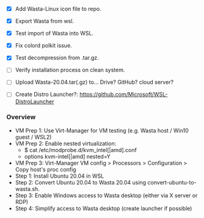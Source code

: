 - [x] Add Wasta-Linux icon file to repo.
- [x] Export Wasta from wsl.
- [x] Test import of Wasta into WSL.
- [x] Fix colord polkit issue.
- [x] Test decompression from .tar.gz.
- [ ] Verify installation process on clean system.
- [ ] Upload Wasta-20.04.tar(.gz) to... Drive? GitHub? cloud server?
- [ ] Create Distro Launcher?: https://github.com/Microsoft/WSL-DistroLauncher


### Overview
- VM Prep 1: Use Virt-Manager for VM testing (e.g. Wasta host / Win10 guest / WSL2)
- VM Prep 2: Enable nested virtualization:
    - $ cat /etc/modprobe.d/kvm_intel[|amd].conf
    - options kvm-intel[|amd] nested=Y
- VM Prep 3: Virt-Manager VM config > Processors > Configuration > Copy host's proc config
- Step 1: Install Ubuntu 20.04 in WSL
- Step 2: Convert Ubuntu 20.04 to Wasta 20.04 using convert-ubuntu-to-wasta.sh.
- Step 3: Enable Windows access to Wasta desktop (either via X server or RDP)
- Step 4: Simplify access to Wasta desktop (create launcher if possible)
